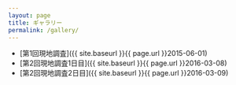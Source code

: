 ```yaml
---
layout: page
title: ギャラリー
permalink: /gallery/
---
```

- [第1回現地調査]({{ site.baseurl }}{{ page.url }}2015-06-01)
- [第2回現地調査1日目]({{ site.baseurl }}{{ page.url }}2016-03-08)
- [第2回現地調査2日目]({{ site.baseurl }}{{ page.url }}2016-03-09)
